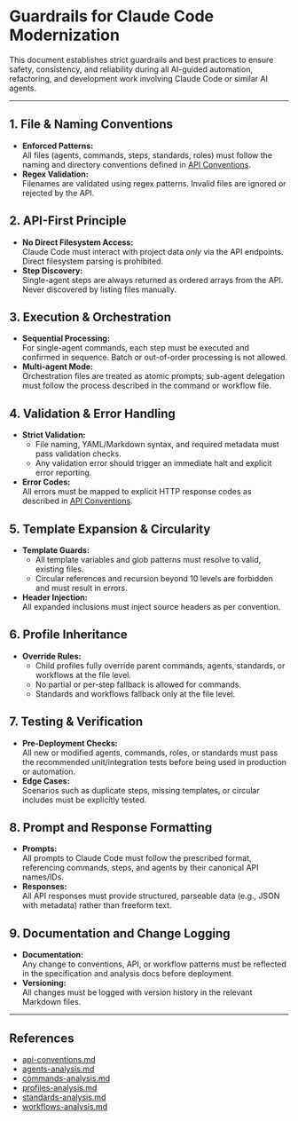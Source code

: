 # Guardrails for Claude Code Modernization

This document establishes strict guardrails and best practices to ensure safety, consistency, and reliability during all AI-guided automation, refactoring, and development work involving Claude Code or similar AI agents.

---

## 1. File & Naming Conventions

- **Enforced Patterns:**  
  All files (agents, commands, steps, standards, roles) must follow the naming and directory conventions defined in [API Conventions](./specifications/api-conventions.md).
- **Regex Validation:**  
  Filenames are validated using regex patterns. Invalid files are ignored or rejected by the API.

## 2. API-First Principle

- **No Direct Filesystem Access:**  
  Claude Code must interact with project data *only* via the API endpoints. Direct filesystem parsing is prohibited.
- **Step Discovery:**  
  Single-agent steps are always returned as ordered arrays from the API. Never discovered by listing files manually.

## 3. Execution & Orchestration

- **Sequential Processing:**  
  For single-agent commands, each step must be executed and confirmed in sequence. Batch or out-of-order processing is not allowed.
- **Multi-agent Mode:**  
  Orchestration files are treated as atomic prompts; sub-agent delegation must follow the process described in the command or workflow file.

## 4. Validation & Error Handling

- **Strict Validation:**  
  - File naming, YAML/Markdown syntax, and required metadata must pass validation checks.
  - Any validation error should trigger an immediate halt and explicit error reporting.
- **Error Codes:**  
  All errors must be mapped to explicit HTTP response codes as described in [API Conventions](./specifications/api-conventions.md#error-handling).

## 5. Template Expansion & Circularity

- **Template Guards:**  
  - All template variables and glob patterns must resolve to valid, existing files.
  - Circular references and recursion beyond 10 levels are forbidden and must result in errors.
- **Header Injection:**  
  All expanded inclusions must inject source headers as per convention.

## 6. Profile Inheritance

- **Override Rules:**  
  - Child profiles fully override parent commands, agents, standards, or workflows at the file level.
  - No partial or per-step fallback is allowed for commands.
  - Standards and workflows fallback only at the file level.

## 7. Testing & Verification

- **Pre-Deployment Checks:**  
  All new or modified agents, commands, roles, or standards must pass the recommended unit/integration tests before being used in production or automation.
- **Edge Cases:**  
  Scenarios such as duplicate steps, missing templates, or circular includes must be explicitly tested.

## 8. Prompt and Response Formatting

- **Prompts:**  
  All prompts to Claude Code must follow the prescribed format, referencing commands, steps, and agents by their canonical API names/IDs.
- **Responses:**  
  All API responses must provide structured, parseable data (e.g., JSON with metadata) rather than freeform text.

## 9. Documentation and Change Logging

- **Documentation:**  
  Any change to conventions, API, or workflow patterns must be reflected in the specification and analysis docs before deployment.
- **Versioning:**  
  All changes must be logged with version history in the relevant Markdown files.

---

## References

- [api-conventions.md](./specifications/api-conventions.md)
- [agents-analysis.md](./specifications/agents-analysis.md)
- [commands-analysis.md](./specifications/commands-analysis.md)
- [profiles-analysis.md](./specifications/profiles-analysis.md)
- [standards-analysis.md](./specifications/standards-analysis.md)
- [workflows-analysis.md](./specifications/workflows-analysis.md)